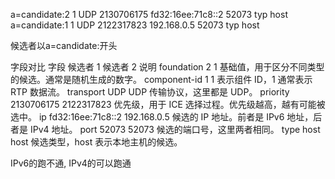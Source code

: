
a=candidate:2 1 UDP 2130706175 fd32:16ee:71c8::2 52073 typ host
a=candidate:1 1 UDP 2122317823 192.168.0.5 52073 typ host

候选者以a=candidate:开头

字段对比
字段	候选者 1	候选者 2	说明
foundation	2	1	基础值，用于区分不同类型的候选。通常是随机生成的数字。
component-id	1	1	表示组件 ID，1 通常表示 RTP 数据流。
transport	UDP	UDP	传输协议，这里都是 UDP。
priority	2130706175	2122317823	优先级，用于 ICE 选择过程。优先级越高，越有可能被选中。
ip	fd32:16ee:71c8::2	192.168.0.5	候选的 IP 地址。前者是 IPv6 地址，后者是 IPv4 地址。
port	52073	52073	候选的端口号，这里两者相同。
type	host	host	候选类型，host 表示本地主机的候选。

IPv6的跑不通, IPv4的可以跑通